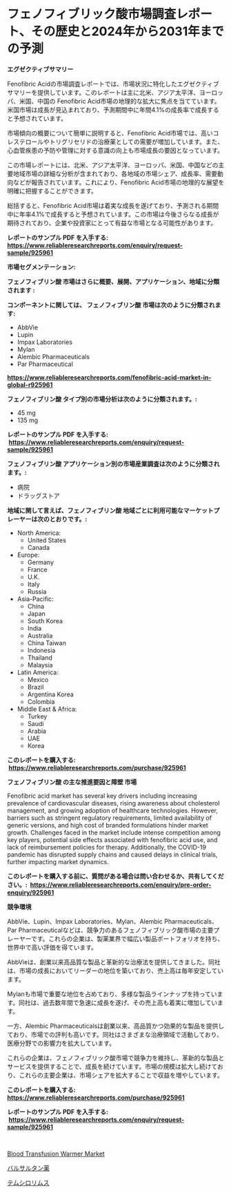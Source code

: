 <p><h1>フェノフィブリック酸市場調査レポート、その歴史と2024年から2031年までの予測</h1></p><p><strong>エグゼクティブサマリー</strong></p>
<p><p>Fenofibric Acidの市場調査レポートでは、市場状況に特化したエグゼクティブサマリーを提供しています。このレポートは主に北米、アジア太平洋、ヨーロッパ、米国、中国の Fenofibric Acid市場の地理的な拡大に焦点を当てています。米国市場は成長が見込まれており、予測期間中に年間4.1%の成長率で成長すると予想されています。</p><p>市場傾向の概要について簡単に説明すると、Fenofibric Acid市場では、高いコレステロールやトリグリセリドの治療薬としての需要が増加しています。また、心血管疾患の予防や管理に対する意識の向上も市場成長の要因となっています。</p><p>この市場レポートには、北米、アジア太平洋、ヨーロッパ、米国、中国などの主要地域市場の詳細な分析が含まれており、各地域の市場シェア、成長率、需要動向などが報告されています。これにより、Fenofibric Acid市場の地理的な展望を明確に把握することができます。</p><p>総括すると、Fenofibric Acid市場は着実な成長を遂げており、予測される期間中に年率4.1%で成長すると予想されています。この市場は今後さらなる成長が期待されており、企業や投資家にとって有益な市場となる可能性があります。</p></p>
<p><strong>レポートのサンプル PDF を入手する: <a href="https://www.reliableresearchreports.com/enquiry/request-sample/925961">https://www.reliableresearchreports.com/enquiry/request-sample/925961</a></strong></p>
<p><strong>市場セグメンテーション:</strong></p>
<p><strong> フェノフィブリン酸 市場はさらに概要、展開、アプリケーション、地域に分類されます :</strong></p>
<p><strong>コンポーネントに関しては、 フェノフィブリン酸 市場は次のように分類されます: &nbsp;</strong></p>
<p><ul><li>AbbVie</li><li>Lupin</li><li>Impax Laboratories</li><li>Mylan</li><li>Alembic Pharmaceuticals</li><li>Par Pharmaceutical</li></ul></p>
<p><strong><a href="https://www.reliableresearchreports.com/fenofibric-acid-market-in-global-r925961">https://www.reliableresearchreports.com/fenofibric-acid-market-in-global-r925961</a></strong></p>
<p><strong> フェノフィブリン酸 タイプ別の市場分析は次のように分類されます。:</strong></p>
<p><ul><li>45 mg</li><li>135 mg</li></ul></p>
<p><strong>レポートのサンプル PDF を入手する: &nbsp;<a href="https://www.reliableresearchreports.com/enquiry/request-sample/925961">https://www.reliableresearchreports.com/enquiry/request-sample/925961</a></strong></p>
<p><strong> フェノフィブリン酸 アプリケーション別の市場産業調査は次のように分類されます。:</strong></p>
<p><ul><li>病院</li><li>ドラッグストア</li></ul></p>
<p><strong>地域に関して言えば、フェノフィブリン酸 地域ごとに利用可能なマーケットプレーヤーは次のとおりです。:</strong></p>
<p><ul>
    <li>
        North America:
        <ul>
            <li>United States</li>
            <li>Canada</li>
        </ul>
    </li>
    <li>
        Europe:
        <ul>
            <li>Germany</li>
            <li>France</li>
            <li>U.K.</li>
            <li>Italy</li>
            <li>Russia</li>
        </ul>
    </li>
    <li>
        Asia-Pacific:
        <ul>
            <li>China</li>
            <li>Japan</li>
            <li>South Korea</li>
            <li>India</li>
            <li>Australia</li>
            <li>China Taiwan</li>
            <li>Indonesia</li>
            <li>Thailand</li>
            <li>Malaysia</li>
        </ul>
    </li>
    <li>
        Latin America:
        <ul>
            <li>Mexico</li>
            <li>Brazil</li>
            <li>Argentina Korea</li>
            <li>Colombia</li>
        </ul>
    </li>
    <li>
        Middle East & Africa:
        <ul>
            <li>Turkey</li>
            <li>Saudi</li>
            <li>Arabia</li>
            <li>UAE</li>
            <li>Korea</li>
        </ul>
    </li>
    </ul></p>
<p><strong>このレポートを購入する: &nbsp;<a href="https://www.reliableresearchreports.com/purchase/925961">https://www.reliableresearchreports.com/purchase/925961</a></strong></p>
<p><strong>フェノフィブリン酸 の主な推進要因と障壁 市場</strong></p>
<p><p>Fenofibric acid market has several key drivers including increasing prevalence of cardiovascular diseases, rising awareness about cholesterol management, and growing adoption of healthcare technologies. However, barriers such as stringent regulatory requirements, limited availability of generic versions, and high cost of branded formulations hinder market growth. Challenges faced in the market include intense competition among key players, potential side effects associated with fenofibric acid use, and lack of reimbursement policies for therapy. Additionally, the COVID-19 pandemic has disrupted supply chains and caused delays in clinical trials, further impacting market dynamics.</p></p>
<p><strong>このレポートを購入する前に、質問がある場合は問い合わせるか、共有してください。:&nbsp; <a href="https://www.reliableresearchreports.com/enquiry/pre-order-enquiry/925961">https://www.reliableresearchreports.com/enquiry/pre-order-enquiry/925961</a></strong></p>
<p><strong>競争環境</strong></p>
<p><p>AbbVie、Lupin、Impax Laboratories、Mylan、Alembic Pharmaceuticals、Par Pharmaceuticalなどは、競争力のあるフェノフィブリック酸市場の主要プレーヤーです。これらの企業は、製薬業界で幅広い製品ポートフォリオを持ち、世界中で高い評価を得ています。</p><p>AbbVieは、創業以来高品質な製品と革新的な治療法を提供してきました。同社は、市場の成長においてリーダーの地位を築いており、売上高は毎年安定しています。</p><p>Mylanも市場で重要な地位を占めており、多様な製品ラインナップを持っています。同社は、過去数年間で急速に成長を遂げ、その売上高も着実に増加しています。</p><p>一方、Alembic Pharmaceuticalsは創業以来、高品質かつ効果的な製品を提供しており、市場での評判も高いです。同社はさまざまな治療領域で活動しており、医療分野での影響力を拡大しています。</p><p>これらの企業は、フェノフィブリック酸市場で競争力を維持し、革新的な製品とサービスを提供することで、成長を続けています。市場の規模は拡大し続けており、これらの主要企業は、市場シェアを拡大することで収益を増やしています。</p></p>
<p><strong>このレポートを購入する: &nbsp; <a href="https://www.reliableresearchreports.com/purchase/925961">https://www.reliableresearchreports.com/purchase/925961</a></strong></p>
<p><strong>レポートのサンプル PDF を入手する: &nbsp;<a href="https://www.reliableresearchreports.com/enquiry/request-sample/925961">https://www.reliableresearchreports.com/enquiry/request-sample/925961</a></strong><strong></strong></p>
<p>&nbsp;</p>
<p><p><a href="https://github.com/mancsybtousav/Market-Research-Report-List-2/blob/main/blood-transfusion-warmer-market.md">Blood Transfusion Warmer Market</a></p><p><a href="https://github.com/KaydenJohns1964/Market-Research-Report-List-1/blob/main/347731723019.md">バルサルタン薬</a></p><p><a href="https://github.com/marbadji/Market-Research-Report-List-1/blob/main/432667123018.md">テムシロリムス</a></p></p>